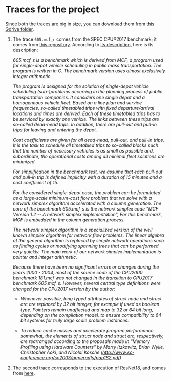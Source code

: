 # Traces for the project

Since both the traces are big in size, you can download them from [this Gdrive folder](https://drive.google.com/drive/folders/19CfteU82DXrsyzXzm1HmTaKhj6BXxOmd?usp=sharing).

1. The trace `605.mcf_r` comes from the SPEC CPU®2017 benchmark; it comes from [this repository](https://dpc3.compas.cs.stonybrook.edu/champsim-traces/speccpu/). According to [its description](https://www.spec.org/cpu2017/Docs/benchmarks/505.mcf_r.html), here is its description:

    *605.mcf_s is a benchmark which is derived from MCF, a program used for single-depot vehicle scheduling in public mass transportation. The program is written in C. The benchmark version uses almost exclusively integer arithmetic.*

    *The program is designed for the solution of single-depot vehicle scheduling (sub-)problems occurring in the planning process of public transportation companies. It considers one single depot and a homogeneous vehicle fleet. Based on a line plan and service frequencies, so-called timetabled trips with fixed departure/arrival locations and times are derived. Each of these timetabled trips has to be serviced by exactly one vehicle. The links between these trips are so-called dead-head trips. In addition, there are pull-out and pull-in trips for leaving and entering the depot.*

    *Cost coefficients are given for all dead-head, pull-out, and pull-in trips. It is the task to schedule all timetabled trips to so-called blocks such that the number of necessary vehicles is as small as possible and, subordinate, the operational costs among all minimal fleet solutions are minimized.*

    *For simplification in the benchmark test, we assume that each pull-out and pull-in trip is defined implicitly with a duration of 15 minutes and a cost coefficient of 15.*

    *For the considered single-depot case, the problem can be formulated as a large-scale minimum-cost flow problem that we solve with a network simplex algorithm accelerated with a column generation. The core of the benchmark 605.mcf_s is the network simplex code "MCF Version 1.2 -- A network simplex implementation", For this benchmark, MCF is embedded in the column generation process.*

    *The network simplex algorithm is a specialized version of the well known simplex algorithm for network flow problems. The linear algebra of the general algorithm is replaced by simple network operations such as finding cycles or modifying spanning trees that can be performed very quickly. The main work of our network simplex implementation is pointer and integer arithmetic.*

    *Because there have been no significant errors or changes during the years 2000 - 2004, most of the source code of the CPU2000 benchmark 181.mcf was not changed in the transition to CPU2017 benchmark 605.mcf_s. However, several central type definitions were changed for the CPU2017 version by the author:*
        
    - *Whenever possible, long typed attributes of struct node and struct arc are replaced by 32 bit integer, for example if used as boolean type. Pointers remain unaffected and map to 32 or 64 bit long, depending on the compilation model, to ensure compatibility to 64 bit systems for truly large scale problem instances.*
        
    - *To reduce cache misses and accelerate program performance somewhat, the elements of struct node and struct arc, respectively, are rearranged according to the proposals made in "Memory Profiling using Hardware Counters" by Marty Itzkowitz, Brian Wylie, Christopher Aoki, and Nicolai Kosche (http://www.sc-conference.org/sc2003/paperpdfs/pap182.pdf)*

2. The second trace corresponds to the execution of ResNet18, and comes from [here](https://github.com/rachit173/ChampSim/tree/master).